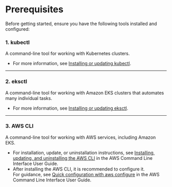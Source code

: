 # Prerequisites

Before getting started, ensure you have the following tools installed and configured:

### 1. **kubectl**
A command-line tool for working with Kubernetes clusters.  
- For more information, see [Installing or updating kubectl](https://kubernetes.io/docs/tasks/tools/install-kubectl/).

---

### 2. **eksctl**
A command-line tool for working with Amazon EKS clusters that automates many individual tasks.  
- For more information, see [Installing or updating eksctl](https://eksctl.io/introduction/#installation).

---

### 3. **AWS CLI**
A command-line tool for working with AWS services, including Amazon EKS.  
- For installation, update, or uninstallation instructions, see [Installing, updating, and uninstalling the AWS CLI](https://docs.aws.amazon.com/cli/latest/userguide/install-cliv2.html) in the AWS Command Line Interface User Guide.
- After installing the AWS CLI, it is recommended to configure it.  
  For guidance, see [Quick configuration with aws configure](https://docs.aws.amazon.com/cli/latest/userguide/cli-configure-quickstart.html) in the AWS Command Line Interface User Guide.
